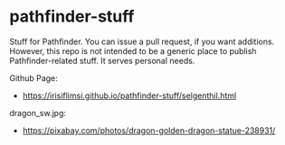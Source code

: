 # pathfinder-stuff

Stuff for Pathfinder.  You can issue a pull request, if you want
additions.  However, this repo is not intended to be a generic place
to publish Pathfinder-related stuff.  It serves personal needs.

Github Page:
 * https://irisiflimsi.github.io/pathfinder-stuff/selgenthil.html

dragon_sw.jpg:
 * https://pixabay.com/photos/dragon-golden-dragon-statue-238931/
